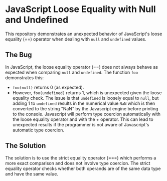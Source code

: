 # JavaScript Loose Equality with Null and Undefined

This repository demonstrates an unexpected behavior of JavaScript's loose equality (==) operator when dealing with `null` and `undefined` values.

## The Bug

In JavaScript, the loose equality operator (==) does not always behave as expected when comparing `null` and `undefined`.  The function `foo` demonstrates this: 
* `foo(null)` returns 0 (as expected).
* However, `foo(undefined)` returns 1, which is unexpected given the loose equality check. The issue is that `undefined` is loosely equal to `null`, but adding 1 to `undefined` results in the numerical value `NaN` which is then converted to the string "NaN" by the Javascript engine before printing to the console. Javascript will perform type coercion automatically with the loose equality operator and with the + operator. This can lead to unexpected results if the programmer is not aware of Javascript's automatic type coercion.

## The Solution

The solution is to use the strict equality operator (===) which performs a more exact comparison and does not involve type coercion. The strict equality operator checks whether both operands are of the same data type and have the same value.